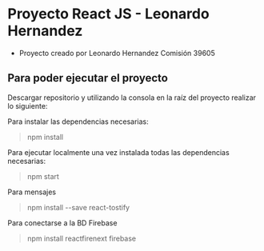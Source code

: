 # Proyecto React JS - Leonardo Hernandez

- Proyecto creado por Leonardo Hernandez
Comisión 39605

## Para poder ejecutar el proyecto

Descargar repositorio y utilizando la consola en la raíz del proyecto realizar lo siguiente:

Para instalar las dependencias necesarias:
> npm install

Para ejecutar localmente una vez instalada todas las dependencias necesarias:
> npm start

Para mensajes 
> npm install --save react-tostify

Para conectarse a la BD Firebase
>npm install reactfirenext firebase